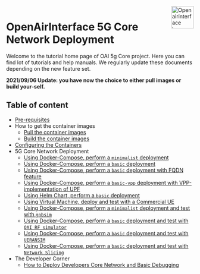 <a href="https://openairinterface.org/">
    <img src="./images/oai_final_logo.png" alt="Openairinterface logo" title="Openairinterface" align="right" height="60" />
</a>

# OpenAirInterface 5G Core Network Deployment

Welcome to the tutorial home page of OAI 5g Core project. Here you can find lot of tutorials and help manuals. We regularly update these documents depending on the new feature set. 

**2021/09/06 Update: you have now the choice to either pull images or build your-self.**

## Table of content

- [Pre-requisites](./DEPLOY_PRE_REQUESITES.md)
- How to get the container images
    - [Pull the container images](./RETRIEVE_OFFICIAL_IMAGES.md)
    - [Build the container images](./BUILD_IMAGES.md)
- [Configuring the Containers](./CONFIGURE_CONTAINERS.md)
- 5G Core Network Deployment
    - [Using Docker-Compose, perform a `minimalist` deployment](./DEPLOY_SA5G_MINI_DS_TESTER_DEPLOYMENT.md)
    - [Using Docker-Compose, perform a `basic` deployment](./DEPLOY_SA5G_BASIC_DS_TESTER_DEPLOYMENT.md)
    - [Using Docker-Compose, perform a `basic` deployment with FQDN feature](./DEPLOY_SA5G_BASIC_FQDN_DEPLOYMENT.md)
    - [Using Docker-Compose, perform a `basic-vpp` deployment with VPP-implementation of UPF](./DEPLOY_SA5G_WITH_VPP_UPF.md)
    - [Using Helm Chart, perform a `basic` deployment](./DEPLOY_SA5G_HC.md)
    - [Using Virtual Machine, deploy and test with a Commercial UE](./DEPLOY_SA5G_VM_COTSUE.md)
    - [Using Docker-Compose, perform a `minimalist` deployment and test with `gnbsim`](./DEPLOY_SA5G_WITH_GNBSIM.md)
    - [Using Docker-Compose, perform a `basic` deployment and test with `OAI RF simulator`](https://gitlab.eurecom.fr/oai/openairinterface5g/-/tree/develop/ci-scripts/yaml_files/5g_rfsimulator)
    - [Using Docker-Compose, perform a `basic` deployment and test with `UERANSIM`](./DEPLOY_SA5G_WITH_UERANSIM.md)
    - [Using Docker-Compose, perform a `basic` deployment and test with `Network Slicing`](./DEPLOY_SA5G_SLICING.md)
- The Developer Corner
    - [How to Deploy Developers Core Network and Basic Debugging](./DEBUG_5G_CORE.md)
